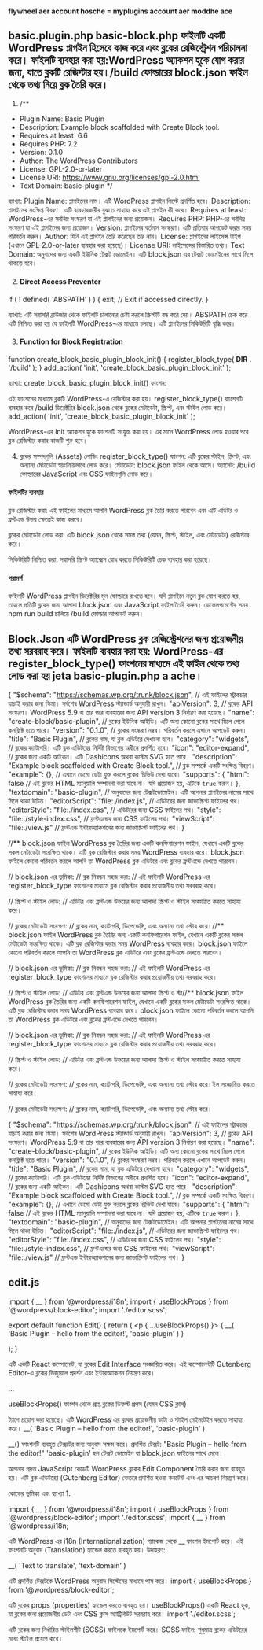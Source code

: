 
#### flywheel aer  account hosche = myplugins account aer moddhe ace

 ## basic.plugin.php basic-block.php ফাইলটি একটি WordPress প্লাগইন হিসেবে কাজ করে এবং ব্লকের রেজিস্ট্রেশন পরিচালনা করে। ফাইলটি ব্যবহার করা হয়:WordPress অ্যাকশন হুকে যোগ করার জন্য, যাতে ব্লকটি রেজিস্টার হয়।/build ফোল্ডারের block.json ফাইল থেকে তথ্য নিয়ে ব্লক তৈরি করে।

1. /**
 * Plugin Name:       Basic Plugin
 * Description:       Example block scaffolded with Create Block tool.
 * Requires at least: 6.6
 * Requires PHP:      7.2
 * Version:           0.1.0
 * Author:            The WordPress Contributors
 * License:           GPL-2.0-or-later
 * License URI:       https://www.gnu.org/licenses/gpl-2.0.html
 * Text Domain:       basic-plugin
 */

ব্যাখ্যা:
Plugin Name: প্লাগইনের নাম। এটি WordPress প্লাগইন লিস্টে প্রদর্শিত হবে।
Description: প্লাগইনের সংক্ষিপ্ত বিবরণ। এটি ব্যবহারকারীর বুঝতে সাহায্য করে এই প্লাগইন কী করে।
Requires at least: WordPress-এর সর্বনিম্ন সংস্করণ যা এই প্লাগইনের জন্য প্রয়োজন।
Requires PHP: PHP-এর সর্বনিম্ন সংস্করণ যা এই প্লাগইনের জন্য প্রয়োজন।
Version: প্লাগইনের বর্তমান সংস্করণ। এটি প্রতিবার আপডেট করার সময় পরিবর্তন করুন।
Author: যিনি এই প্লাগইন তৈরি করেছেন তার নাম।
License: প্লাগইনের লাইসেন্স টাইপ (এখানে GPL-2.0-or-later ব্যবহার করা হয়েছে)।
License URI: লাইসেন্সের বিস্তারিত তথ্য।
Text Domain: অনুবাদের জন্য একটি ইউনিক টেক্সট ডোমেইন। এটি block.json এর টেক্সট ডোমেইনের সাথে মিলে থাকতে হবে।


2. #### Direct Access Preventer
if ( ! defined( 'ABSPATH' ) ) {
	exit; // Exit if accessed directly.
}

ব্যাখ্যা:
এটি সরাসরি ব্রাউজার থেকে ফাইলটি চালানোর চেষ্টা করলে স্ক্রিপ্টটি বন্ধ করে দেয়।
ABSPATH চেক করে এটি নিশ্চিত করা হয় যে ফাইলটি WordPress-এর মাধ্যমে চলছে।
এটি প্লাগইনের সিকিউরিটি বৃদ্ধি করে।

3. #### Function for Block Registration
function create_block_basic_plugin_block_init() {
	register_block_type( __DIR__ . '/build' );
}
add_action( 'init', 'create_block_basic_plugin_block_init' );

ব্যাখ্যা:
create_block_basic_plugin_block_init() ফাংশন:

এই ফাংশনের মাধ্যমে ব্লকটি WordPress-এ রেজিস্টার করা হয়।
register_block_type() ফাংশনটি ব্যবহার করে /build ডিরেক্টরির block.json থেকে ব্লকের মেটাডেটা, স্ক্রিপ্ট, এবং স্টাইল লোড করে।
add_action( 'init', 'create_block_basic_plugin_block_init' );

WordPress-এর init অ্যাকশন হুকে ফাংশনটি সংযুক্ত করা হয়।
এর মানে WordPress লোড হওয়ার পরে ব্লক রেজিস্টার করার কাজটি শুরু হবে।


4. ব্লকের সম্পদগুলি (Assets) লোডিং
register_block_type() ফাংশন:
এটি ব্লকের স্টাইল, স্ক্রিপ্ট, এবং অন্যান্য মেটাডেটা স্বয়ংক্রিয়ভাবে লোড করে।
মেটাডেটা: block.json ফাইল থেকে আসে।
অ্যাসেট: /build ফোল্ডারের JavaScript এবং CSS ফাইলগুলি লোড করে।


#### ফাইলটির ব্যবহার
ব্লক রেজিস্টার করা:
এই ফাইলের মাধ্যমে আপনি WordPress ব্লক তৈরি করতে পারবেন এবং এটি এডিটর ও ফ্রন্টএন্ড উভয় ক্ষেত্রেই কাজ করবে।

ব্লকের মেটাডেটা লোড করা:
এটি block.json থেকে সমস্ত তথ্য (যেমন, স্ক্রিপ্ট, স্টাইল, এবং মেটাডেটা) রেজিস্টার করে।

সিকিউরিটি নিশ্চিত করা:
সরাসরি স্ক্রিপ্ট অ্যাক্সেস রোধ করতে সিকিউরিটি চেক ব্যবহার করা হয়েছে।

#### পরামর্শ
ফাইলটি WordPress প্লাগইন ডিরেক্টরির মূল ফোল্ডারে রাখতে হবে।
যদি প্লাগইনে নতুন ব্লক যোগ করতে হয়, তাহলে প্রতিটি ব্লকের জন্য আলাদা block.json এবং JavaScript ফাইল তৈরি করুন।
ডেভেলপমেন্টের সময় npm run build চালিয়ে /build ফোল্ডার আপডেট করুন।



## Block.Json এটি WordPress ব্লক রেজিস্ট্রেশনের জন্য প্রয়োজনীয় তথ্য সরবরাহ করে।  ফাইলটি ব্যবহার করা হয়: WordPress-এর register_block_type() ফাংশনের মাধ্যমে এই ফাইল থেকে তথ্য লোড করা হয় jeta basic-plugin.php a ache।


{
	"$schema": "https://schemas.wp.org/trunk/block.json", // এই ফাইলের স্ট্রাকচার যাচাই করার জন্য স্কিমা। সর্বশেষ WordPress স্ট্যান্ডার্ড অনুযায়ী রাখুন।
	"apiVersion": 3, // ব্লকের API সংস্করণ। WordPress 5.9 বা তার পরে ব্যবহারের জন্য API version 3 নির্ধারণ করা হয়েছে।
	"name": "create-block/basic-plugin", // ব্লকের ইউনিক আইডি। এটি অন্য কোনো ব্লকের সাথে মিলে গেলে কনফ্লিক্ট হতে পারে।
	"version": "0.1.0", // ব্লকের সংস্করণ নম্বর। পরিবর্তন করলে এখানে আপডেট করুন।
	"title": "Basic Plugin", // ব্লকের নাম, যা ব্লক এডিটরে দেখানো হবে।
	"category": "widgets", // ব্লকের ক্যাটাগরি। এটি ব্লক এডিটরের নির্দিষ্ট বিভাগের অধীনে প্রদর্শিত হবে।
	"icon": "editor-expand", // ব্লকের জন্য একটি আইকন। এটি Dashicons অথবা কাস্টম SVG হতে পারে।
	"description": "Example block scaffolded with Create Block tool.", // ব্লক সম্পর্কে একটি সংক্ষিপ্ত বিবরণ।
	"example": {}, // এখানে ডেমো ডেটা যুক্ত করলে ব্লকের প্রিভিউ দেখা যাবে।
	"supports": {
		"html": false // এই ব্লকের HTML ম্যানুয়ালি সম্পাদনা করা যাবে না। যদি প্রয়োজন হয়, এটিকে `true` করুন।
	},
	"textdomain": "basic-plugin", // অনুবাদের জন্য টেক্সটডোমেইন। এটি আপনার প্লাগইনের নামের সাথে মিলে থাকা উচিত।
	"editorScript": "file:./index.js", // এডিটরের জন্য জাভাস্ক্রিপ্ট ফাইলের পথ।
	"editorStyle": "file:./index.css", // এডিটরের জন্য CSS ফাইলের পথ।
	"style": "file:./style-index.css", // ফ্রন্টএন্ডের জন্য CSS ফাইলের পথ।
	"viewScript": "file:./view.js" // ফ্রন্টএন্ড ইন্টারঅ্যাকশনের জন্য জাভাস্ক্রিপ্ট ফাইলের পথ।
}


//** block.json ফাইল WordPress ব্লক তৈরির জন্য একটি কনফিগারেশন ফাইল, যেখানে একটি ব্লকের সকল মেটাডেটা সংরক্ষিত থাকে। এটি ব্লক রেজিস্টার করার সময় WordPress ব্যবহার করে। block.json ফাইলে কোনো পরিবর্তন করলে আপনি তা WordPress ব্লক এডিটরে এবং ব্লকের ফ্রন্টএন্ডে দেখতে পারবেন।

// block.json এর ভূমিকা:
// ব্লক নিবন্ধন সহজ করা:
// এই ফাইলটি WordPress এর register_block_type ফাংশনের মাধ্যমে ব্লক রেজিস্টার করার প্রয়োজনীয় তথ্য সরবরাহ করে।

// স্ক্রিপ্ট ও স্টাইল লোড:
// এডিটর এবং ফ্রন্টএন্ড উভয়ের জন্য আলাদা স্ক্রিপ্ট ও স্টাইল সংজ্ঞায়িত করতে সাহায্য করে।

// ব্লকের মেটাডেটা সংরক্ষণ:
// ব্লকের নাম, ক্যাটাগরি, ডিপেন্ডেন্সি, এবং অন্যান্য তথ্য স্টোর করে।//** block.json ফাইল WordPress ব্লক তৈরির জন্য একটি কনফিগারেশন ফাইল, যেখানে একটি ব্লকের সকল মেটাডেটা সংরক্ষিত থাকে। এটি ব্লক রেজিস্টার করার সময় WordPress ব্যবহার করে। block.json ফাইলে কোনো পরিবর্তন করলে আপনি তা WordPress ব্লক এডিটরে এবং ব্লকের ফ্রন্টএন্ডে দেখতে পারবেন।

// block.json এর ভূমিকা:
// ব্লক নিবন্ধন সহজ করা:
// এই ফাইলটি WordPress এর register_block_type ফাংশনের মাধ্যমে ব্লক রেজিস্টার করার প্রয়োজনীয় তথ্য সরবরাহ করে।

// স্ক্রিপ্ট ও স্টাইল লোড:
// এডিটর এবং ফ্রন্টএন্ড উভয়ের জন্য আলাদা স্ক্রিপ্ট ও স্টা//** block.json ফাইল WordPress ব্লক তৈরির জন্য একটি কনফিগারেশন ফাইল, যেখানে একটি ব্লকের সকল মেটাডেটা সংরক্ষিত থাকে। এটি ব্লক রেজিস্টার করার সময় WordPress ব্যবহার করে। block.json ফাইলে কোনো পরিবর্তন করলে আপনি তা WordPress ব্লক এডিটরে এবং ব্লকের ফ্রন্টএন্ডে দেখতে পারবেন।

// block.json এর ভূমিকা:
// ব্লক নিবন্ধন সহজ করা:
// এই ফাইলটি WordPress এর register_block_type ফাংশনের মাধ্যমে ব্লক রেজিস্টার করার প্রয়োজনীয় তথ্য সরবরাহ করে।

// স্ক্রিপ্ট ও স্টাইল লোড:
// এডিটর এবং ফ্রন্টএন্ড উভয়ের জন্য আলাদা স্ক্রিপ্ট ও স্টাইল সংজ্ঞায়িত করতে সাহায্য করে।

// ব্লকের মেটাডেটা সংরক্ষণ:
// ব্লকের নাম, ক্যাটাগরি, ডিপেন্ডেন্সি, এবং অন্যান্য তথ্য স্টোর করে।ইল সংজ্ঞায়িত করতে সাহায্য করে।

// ব্লকের মেটাডেটা সংরক্ষণ:
// ব্লকের নাম, ক্যাটাগরি, ডিপেন্ডেন্সি, এবং অন্যান্য তথ্য স্টোর করে।


{
	"$schema": "https://schemas.wp.org/trunk/block.json", // এই ফাইলের স্ট্রাকচার যাচাই করার জন্য স্কিমা। সর্বশেষ WordPress স্ট্যান্ডার্ড অনুযায়ী রাখুন।
	"apiVersion": 3, // ব্লকের API সংস্করণ। WordPress 5.9 বা তার পরে ব্যবহারের জন্য API version 3 নির্ধারণ করা হয়েছে।
	"name": "create-block/basic-plugin", // ব্লকের ইউনিক আইডি। এটি অন্য কোনো ব্লকের সাথে মিলে গেলে কনফ্লিক্ট হতে পারে।
	"version": "0.1.0", // ব্লকের সংস্করণ নম্বর। পরিবর্তন করলে এখানে আপডেট করুন।
	"title": "Basic Plugin", // ব্লকের নাম, যা ব্লক এডিটরে দেখানো হবে।
	"category": "widgets", // ব্লকের ক্যাটাগরি। এটি ব্লক এডিটরের নির্দিষ্ট বিভাগের অধীনে প্রদর্শিত হবে।
	"icon": "editor-expand", // ব্লকের জন্য একটি আইকন। এটি Dashicons অথবা কাস্টম SVG হতে পারে।
	"description": "Example block scaffolded with Create Block tool.", // ব্লক সম্পর্কে একটি সংক্ষিপ্ত বিবরণ।
	"example": {}, // এখানে ডেমো ডেটা যুক্ত করলে ব্লকের প্রিভিউ দেখা যাবে।
	"supports": {
		"html": false // এই ব্লকের HTML ম্যানুয়ালি সম্পাদনা করা যাবে না। যদি প্রয়োজন হয়, এটিকে `true` করুন।
	},
	"textdomain": "basic-plugin", // অনুবাদের জন্য টেক্সটডোমেইন। এটি আপনার প্লাগইনের নামের সাথে মিলে থাকা উচিত।
	"editorScript": "file:./index.js", // এডিটরের জন্য জাভাস্ক্রিপ্ট ফাইলের পথ।
	"editorStyle": "file:./index.css", // এডিটরের জন্য CSS ফাইলের পথ।
	"style": "file:./style-index.css", // ফ্রন্টএন্ডের জন্য CSS ফাইলের পথ।
	"viewScript": "file:./view.js" // ফ্রন্টএন্ড ইন্টারঅ্যাকশনের জন্য জাভাস্ক্রিপ্ট ফাইলের পথ।
}


## edit.js

 import { __ } from '@wordpress/i18n';
import { useBlockProps } from '@wordpress/block-editor';
import './editor.scss';

export default function Edit() {
	return (
		<p { ...useBlockProps() }>
			{ __( 'Basic Plugin – hello from the editor!', 'basic-plugin' ) }
		</p>
	);
}

এটি একটি React কম্পোনেন্ট, যা ব্লকের Edit Interface সংজ্ঞায়িত করে।
এই কম্পোনেন্টটি Gutenberg Editor-এ ব্লকের ভিজ্যুয়াল প্রদর্শন এবং ইন্টারঅ্যাকশন নিয়ন্ত্রণ করে।
<p { ...useBlockProps() }> ... </p>

useBlockProps() ফাংশন থেকে প্রাপ্ত ব্লকের ডিফল্ট প্রপস (যেমন CSS ক্লাস) <p> ট্যাগে প্রয়োগ করা হয়েছে।
এটি WordPress এর ব্লকের প্রয়োজনীয় ডাটা ও স্টাইল মেইনটেইন করতে সাহায্য করে।
__( 'Basic Plugin – hello from the editor!', 'basic-plugin' )

__() ফাংশনটি ব্যবহৃত টেক্সটের জন্য অনুবাদ সক্ষম করে।
প্রদর্শিত টেক্সট: "Basic Plugin – hello from the editor!"
'basic-plugin' হল টেক্সট ডোমেইন যা block.json ফাইলের সাথে মেলে।



আপনার প্রদত্ত JavaScript কোডটি WordPress ব্লকের Edit Component তৈরি করার জন্য ব্যবহৃত হয়। এটি ব্লক এডিটরের (Gutenberg Editor) ভেতরে প্রদর্শিত হওয়া কনটেন্ট এবং এর আচরণ নিয়ন্ত্রণ করে।

কোডের ভূমিকা এবং ব্যাখ্যা
1. 


import { __ } from '@wordpress/i18n';
import { useBlockProps } from '@wordpress/block-editor';
import './editor.scss';
import { __ } from '@wordpress/i18n;

এটি WordPress এর i18n (Internationalization) প্যাকেজ থেকে __ ফাংশন ইমপোর্ট করে।
এই ফাংশনটি অনুবাদ (Translation) হ্যান্ডেল করতে ব্যবহৃত হয়।
উদাহরণ:

__( 'Text to translate', 'text-domain' )

এটি প্রদর্শিত টেক্সটকে WordPress অনুবাদ সিস্টেমের মাধ্যমে পাস করে।
import { useBlockProps } from '@wordpress/block-editor';

এটি ব্লকের props (properties) হ্যান্ডেল করতে ব্যবহৃত হয়।
useBlockProps() একটি React হুক, যা ব্লকের জন্য প্রয়োজনীয় ডেটা এবং CSS ক্লাস অ্যাট্রিবিউট সরবরাহ করে।
import './editor.scss';

এটি ব্লকের জন্য নির্ধারিত স্টাইলশীট (SCSS) ফাইলকে ইমপোর্ট করে।
SCSS ফাইল: শুধুমাত্র ব্লকের এডিটরের মধ্যে স্টাইল প্রয়োগ করে।